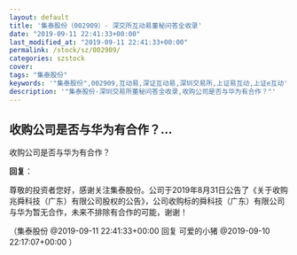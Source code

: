 ```yaml
---
layout: default
title: '集泰股份（002909）- 深交所互动易董秘问答全收录'
date: "2019-09-11 22:41:33+00:00"
last_modified_at: "2019-09-11 22:41:33+00:00"
permalink: /stock/sz/002909/
categories: szstock
cover: 
tags: "集泰股份"
keywords: '"集泰股份",002909,互动易,深证互动易,深圳交易所,上证易互动,上证e互动'
description: '"集泰股份-深圳交易所董秘问答全收录,收购公司是否与华为有合作？"'
---
```


## 收购公司是否与华为有合作？...

收购公司是否与华为有合作？

**回复**：

尊敬的投资者您好，感谢关注集泰股份。公司于2019年8月31日公告了《关于收购兆舜科技（广东）有限公司股权的公告》，公司收购标的舜科技（广东）有限公司与华为暂无合作，未来不排除有合作的可能，谢谢！ 

（集泰股份  @2019-09-11 22:41:33+00:00 回复 可爱的小猪  @2019-09-10 22:17:07+00:00 ）


